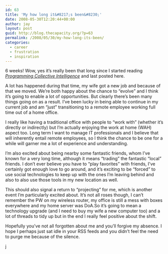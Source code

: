 ```yaml
---
id: 63
title: 'My how long it&#8217;s been&#8230;'
date: 2008-05-30T12:20:44+00:00
author: jay
layout: post
guid: http://blog.thecapacity.org/?p=63
permalink: /2008/05/30/my-how-long-its-been/
categories:
  - career
  - frustration
  - inspiration
---
```

6 weeks! Wow, yes it&#8217;s really been that long since I started reading _[Programming Collective Intelligence](http://blog.thecapacity.org/2008/04/17/oreilly-make-me-an-offer/ "My Programming Collective Intelligence Errata")_ and last posted here.

A lot has happened during that time, my wife got a new job and because of that we moved. We&#8217;re both happy about the chance to &#8220;evolve&#8221; and I think it&#8217;s going to enable a lot of opportunities. But clearly there&#8217;s been many things going on as a result. I&#8217;ve been lucky in being able to continue in my current job and am &#8220;just&#8221; transitioning to a remote employee working full time out of a home office.

I really like having a traditional office with people to &#8220;work with&#8221; (whether it&#8217;s directly or indirectly) but I&#8217;m actually enjoying the work at home (WAH) aspect too. Long term I want to manage IT professionals and I believe that will inherently entail remote employees, so I think the chance to be one for a while will garner me a lot of experience and understanding.

I&#8217;m also excited about being nearby some fantastic friends, whom I&#8217;ve known for a very long time, although it means &#8220;trading&#8221; the fantastic &#8220;local&#8221; friends. I don&#8217;t ever believe you have to &#8220;play favorites&#8221; with friends, I&#8217;ve certainly got enough love to go around, and it&#8217;s exciting to be &#8220;forced&#8221; to use social technologies to keep up with the ones I&#8217;m leaving behind and also to also use those tools in my new location as well.

This should also signal a return to &#8220;projecting&#8221; for me, which is another event I&#8217;m particularly excited about. It&#8217;s not all roses though, I can&#8217;t remember the PW on my wireless router, my office is still a mess with boxes everywhere and my home server was DoA.So it&#8217;s going to mean a technology upgrade (and I need to buy my wife a new computer too) and a lot of threads to tidy up but in the end I really feel positive about the shift.

Hopefully you&#8217;ve not all forgotten about me and you&#8217;ll forgive my absence. I hope I perhaps just sat idle in your RSS feeds and you didn&#8217;t feel the need to purge me because of the silence.

j